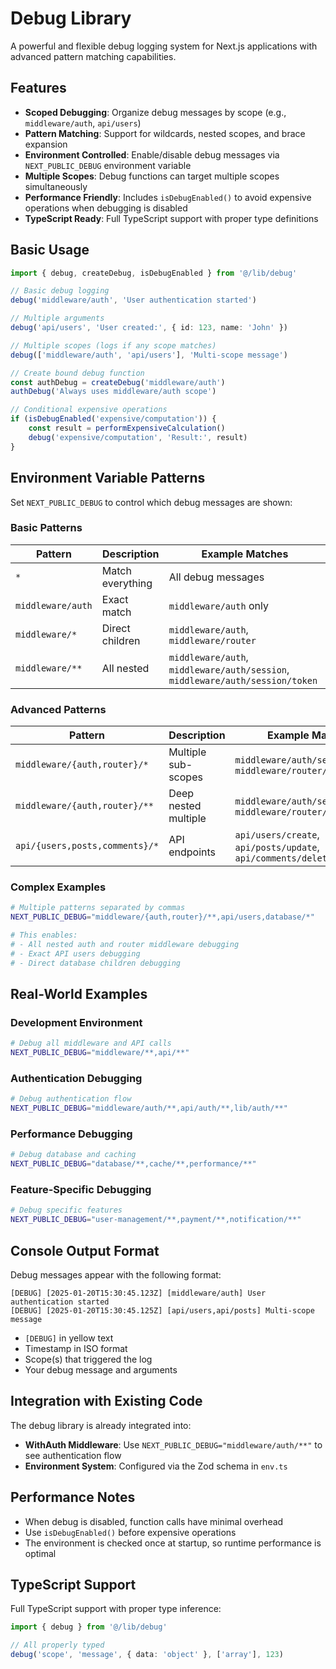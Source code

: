 # Debug Library

A powerful and flexible debug logging system for Next.js applications with advanced pattern matching capabilities.

## Features

- **Scoped Debugging**: Organize debug messages by scope (e.g., `middleware/auth`, `api/users`)
- **Pattern Matching**: Support for wildcards, nested scopes, and brace expansion
- **Environment Controlled**: Enable/disable debug messages via `NEXT_PUBLIC_DEBUG` environment variable
- **Multiple Scopes**: Debug functions can target multiple scopes simultaneously
- **Performance Friendly**: Includes `isDebugEnabled()` to avoid expensive operations when debugging is disabled
- **TypeScript Ready**: Full TypeScript support with proper type definitions

## Basic Usage

```typescript
import { debug, createDebug, isDebugEnabled } from '@/lib/debug'

// Basic debug logging
debug('middleware/auth', 'User authentication started')

// Multiple arguments
debug('api/users', 'User created:', { id: 123, name: 'John' })

// Multiple scopes (logs if any scope matches)
debug(['middleware/auth', 'api/users'], 'Multi-scope message')

// Create bound debug function
const authDebug = createDebug('middleware/auth')
authDebug('Always uses middleware/auth scope')

// Conditional expensive operations
if (isDebugEnabled('expensive/computation')) {
    const result = performExpensiveCalculation()
    debug('expensive/computation', 'Result:', result)
}
```

## Environment Variable Patterns

Set `NEXT_PUBLIC_DEBUG` to control which debug messages are shown:

### Basic Patterns

| Pattern | Description | Example Matches |
|---------|-------------|-----------------|
| `*` | Match everything | All debug messages |
| `middleware/auth` | Exact match | `middleware/auth` only |
| `middleware/*` | Direct children | `middleware/auth`, `middleware/router` |
| `middleware/**` | All nested | `middleware/auth`, `middleware/auth/session`, `middleware/auth/session/token` |

### Advanced Patterns

| Pattern | Description | Example Matches |
|---------|-------------|-----------------|
| `middleware/{auth,router}/*` | Multiple sub-scopes | `middleware/auth/session`, `middleware/router/handler` |
| `middleware/{auth,router}/**` | Deep nested multiple | `middleware/auth/session/token`, `middleware/router/handler/get` |
| `api/{users,posts,comments}/*` | API endpoints | `api/users/create`, `api/posts/update`, `api/comments/delete` |

### Complex Examples

```bash
# Multiple patterns separated by commas
NEXT_PUBLIC_DEBUG="middleware/{auth,router}/**,api/users,database/*"

# This enables:
# - All nested auth and router middleware debugging
# - Exact API users debugging  
# - Direct database children debugging
```

## Real-World Examples

### Development Environment
```bash
# Debug all middleware and API calls
NEXT_PUBLIC_DEBUG="middleware/**,api/**"
```

### Authentication Debugging
```bash
# Debug authentication flow
NEXT_PUBLIC_DEBUG="middleware/auth/**,api/auth/**,lib/auth/**"
```

### Performance Debugging
```bash
# Debug database and caching
NEXT_PUBLIC_DEBUG="database/**,cache/**,performance/**"
```

### Feature-Specific Debugging
```bash
# Debug specific features
NEXT_PUBLIC_DEBUG="user-management/**,payment/**,notification/**"
```

## Console Output Format

Debug messages appear with the following format:

```
[DEBUG] [2025-01-20T15:30:45.123Z] [middleware/auth] User authentication started
[DEBUG] [2025-01-20T15:30:45.125Z] [api/users,api/posts] Multi-scope message
```

- `[DEBUG]` in yellow text
- Timestamp in ISO format
- Scope(s) that triggered the log
- Your debug message and arguments

## Integration with Existing Code

The debug library is already integrated into:

- **WithAuth Middleware**: Use `NEXT_PUBLIC_DEBUG="middleware/auth/**"` to see authentication flow
- **Environment System**: Configured via the Zod schema in `env.ts`

## Performance Notes

- When debug is disabled, function calls have minimal overhead
- Use `isDebugEnabled()` before expensive operations
- The environment is checked once at startup, so runtime performance is optimal

## TypeScript Support

Full TypeScript support with proper type inference:

```typescript
import { debug } from '@/lib/debug'

// All properly typed
debug('scope', 'message', { data: 'object' }, ['array'], 123)
```